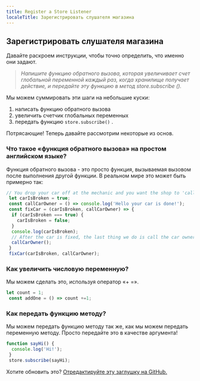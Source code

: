 ```yaml
---
title: Register a Store Listener
localeTitle: Зарегистрировать слушателя магазина
---
```

## Зарегистрировать слушателя магазина

Давайте раскроем инструкции, чтобы точно определить, что именно они задают.

> _Напишите функцию обратного вызова, которая увеличивает счет глобальной переменной каждый раз, когда хранилище получает действие, и передайте эту функцию в метод store.subscribe ()._

Мы можем суммировать эти шаги на небольшие куски:

1.  написать функцию обратного вызова
2.  увеличить счетчик глобальных переменных
3.  передать функцию `store.subscribe()` .

Потрясающие! Теперь давайте рассмотрим некоторые из основ.

### Что такое «функция обратного вызова» на простом английском языке?

Функция обратного вызова - это просто функция, вызываемая вызовом после выполнения другой функции. В реальном мире это может быть примерно так:

```javascript
// You drop your car off at the mechanic and you want the shop to 'call you back' when your car is fixed. 
 let carIsBroken = true; 
 const callCarOwner = () => console.log('Hello your car is done!'); 
 const fixCar = (carIsBroken, callCarOwner) => { 
  if (carIsBroken === true) { 
    carIsBroken = false; 
  } 
  console.log(carIsBroken); 
  // After the car is fixed, the last thing we do is call the car owner - that's our 'callback function'. 
  callCarOwner(); 
 } 
 fixCar(carIsBroken, callCarOwner); 
```

### Как увеличить числовую переменную?

Мы можем сделать это, используя оператор «+ =».

```javascript
let count = 1; 
 const addOne = () => count +=1; 
```

### Как передать функцию методу?

Мы можем передать функцию методу так же, как мы можем передать переменную методу. Просто передайте это в качестве аргумента!

```javascript
function sayHi() { 
  console.log('Hi!'); 
 } 
 store.subscribe(sayHi); 
```

Хотите обновить это? [Отредактируйте эту заглушку на GitHub.](https://github.com/freecodecamp/guides/tree/master/src/pages/certifications/front-end-libraries/redux/register-a-store-listener/index.md)